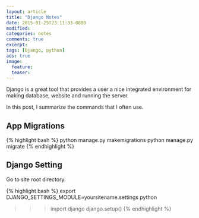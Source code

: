 ```yaml
---
layout: article
title: "Django Notes"
date: 2015-01-25T23:11:33-0800
modified:
categories: notes
comments: true
excerpt:
tags: [Django, python]
ads: true
image:
  feature:
  teaser:
---
```


Django is a great tool that provides a user a nice integrated environment for making database, website and running the server.

In this post, I summarize the commands that I often use.


## App Migrations

{% highlight bash %}
python manage.py makemigrations
python manage.py migrate
{% endhighlight %}

## Django Setting

Go to site root directory.

{% highlight bash %}
export DJANGO_SETTINGS_MODULE=yoursitename.settings
python
>>> import django
>>> django.setup()
{% endhighlight %}


